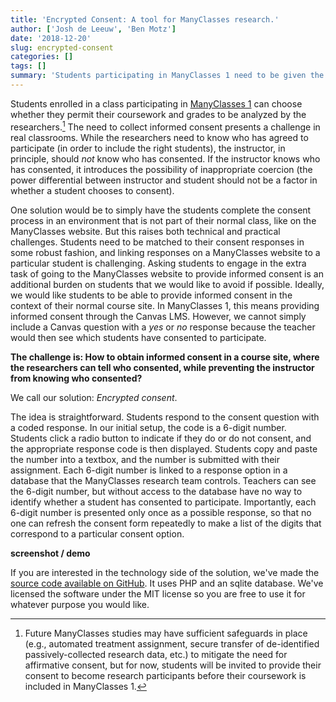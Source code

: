 ```yaml
---
title: 'Encrypted Consent: A tool for ManyClasses research.'
author: ['Josh de Leeuw', 'Ben Motz']
date: '2018-12-20'
slug: encrypted-consent
categories: []
tags: []
summary: 'Students participating in ManyClasses 1 need to be given the option to provide informed consent, but ideally instructors should not know which students have consented to participate. We created a tool to enable encrypted consent.'
---
```


Students enrolled in a class participating in [ManyClasses 1](../projects/many-classes-1/) can choose whether they permit their coursework and grades to be analyzed by the researchers.[^1] The need to collect informed consent presents a challenge in real classrooms.  While the researchers need to know who has agreed to participate (in order to include the right students), the instructor, in principle, should _not_ know who has consented.  If the instructor knows who has consented, it introduces the possibility of inappropriate coercion (the power differential between instructor and student should not be a factor in whether a student chooses to consent).

One solution would be to simply have the students complete the consent process in an environment that is not part of their normal class, like on the ManyClasses website. But this raises both technical and practical challenges. Students need to be matched to their consent responses in some robust fashion, and linking responses on a ManyClasses website to a particular student is challenging. Asking students to engage in the extra task of going to the ManyClasses website to provide informed consent is an additional burden on students that we would like to avoid if possible. Ideally, we would like students to be able to provide informed consent in the context of their normal course site. In ManyClasses 1, this means providing informed consent through the Canvas LMS. However, we cannot simply include a Canvas question with a *yes* or *no* response because the teacher would then see which students have consented to participate.

**The challenge is: How to obtain informed consent in a course site, where the researchers can tell who consented, while preventing the instructor from knowing who consented?**

We call our solution: *Encrypted consent*.

The idea is straightforward. Students respond to the consent question with a coded response. In our initial setup, the code is a 6-digit number. Students click a radio button to indicate if they do or do not consent, and the appropriate response code is then displayed. Students copy and paste the number into a textbox, and the number is submitted with their assignment. Each 6-digit number is linked to a response option in a database that the ManyClasses research team controls. Teachers can see the 6-digit number, but without access to the database have no way to identify whether a student has consented to participate. Importantly, each 6-digit number is presented only once as a possible response, so that no one can refresh the consent form repeatedly to make a list of the digits that correspond to a particular consent option.

**screenshot / demo**

If you are interested in the technology side of the solution, we've made the [source code available on GitHub](#). It uses PHP and an sqlite database. We've licensed the software under the MIT license so you are free to use it for whatever purpose you would like.

[^1]: Future ManyClasses studies may have sufficient safeguards in place (e.g., automated treatment assignment, secure transfer of de-identified passively-collected research data, etc.) to mitigate the need for affirmative consent, but for now, students will be invited to provide their consent to become research participants before their coursework is included in ManyClasses 1.
